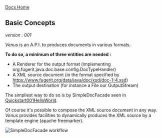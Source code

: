 [Docs Home](../index.md)

## Basic Concepts

*version : 001*

*Venus* is an A.P.I. to produces documents in various formats.

**To do so, a minimum of three entities are needed :**
* A Renderer for the output format (implementing org.fugerit.java.doc.base.config.DocTypeHandler)
* A XML source document (in the format specified by https://www.fugerit.org/data/java/doc/xsd/doc-1-4.xsd)
* The output destination (for instance a File our OutputStream)

The simpliest way to do so is by SimpleDocFacade seen in [Quickstart001HelloWorld](quickstart/001HelloWorld.md).

Of course it's possible to compose the XML source document in any way.  
*Venus* provides facilities to dynamically produces the XML source by a template engine (apache freemarker).


![SimpleDocFacade workflow](https://venusdocs.fugerit.org/docs/img/001_type_handler.gif)